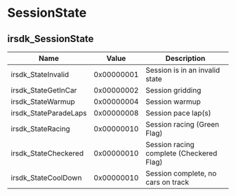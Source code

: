 # SessionState <Badge text="bitfield" />

## irsdk_SessionState

| Name                | Value      | Description |
|---------------------|------------|-------------|
| irsdk_StateInvalid     | 0x00000001 | Session is in an invalid state |
| irsdk_StateGetInCar    | 0x00000002 | Session gridding |
| irsdk_StateWarmup      | 0x00000004 | Session warmup |
| irsdk_StateParadeLaps  | 0x00000008 | Session pace lap(s) |
| irsdk_StateRacing      | 0x00000010 | Session racing (Green Flag)            |
| irsdk_StateCheckered   | 0x00000010 | Session racing complete (Checkered Flag)            |
| irsdk_StateCoolDown    | 0x00000010 | Session complete, no cars on track            |
